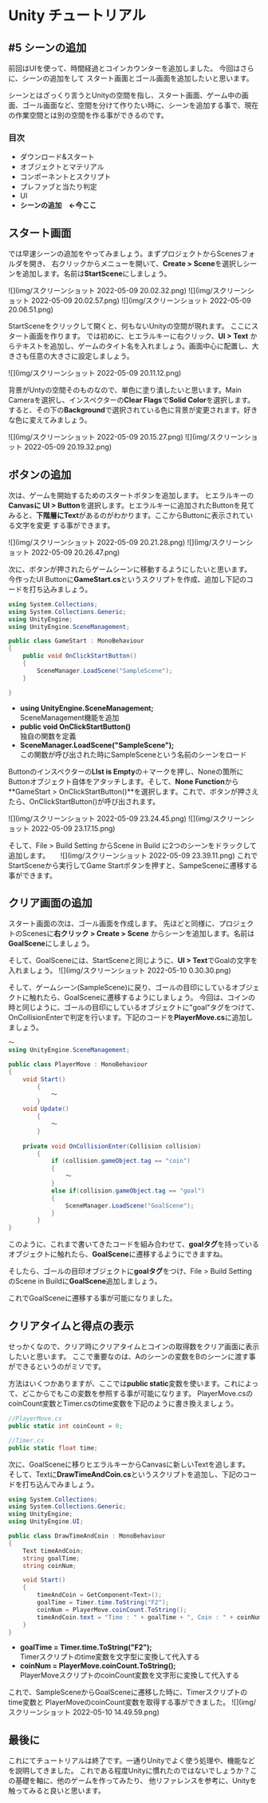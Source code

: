 # Unity チュートリアル
## #5 シーンの追加

前回はUIを使って、時間経過とコインカウンターを追加しました。
今回はさらに、シーンの追加をして
スタート画面とゴール画面を追加したいと思います。

シーンとはざっくり言うとUnityの空間を指し、スタート画面、ゲーム中の画面、ゴール画面など、空間を分けて作りたい時に、シーンを追加する事で、現在の作業空間とは別の空間を作る事ができるのです。


### 目次
- ダウンロード&スタート 
- オブジェクトとマテリアル
- コンポーネントとスクリプト　
- プレファブと当たり判定
- UI
- **シーンの追加　←今ここ**

## スタート画面

では早速シーンの追加をやってみましょう。まずプロジェクトからScenesフォルダを開き、
右クリックからメニューを開いて、**Create > Scene**を選択しシーンを追加します。名前は**StartScene**にしましょう。

![](img/スクリーンショット 2022-05-09 20.02.32.png)
![](img/スクリーンショット 2022-05-09 20.02.57.png)
![](img/スクリーンショット 2022-05-09 20.06.51.png)

StartSceneをクリックして開くと、何もないUnityの空間が現れます。
ここにスタート画面を作ります。
では初めに、ヒエラルキーに右クリック、**UI > Text** からテキストを追加し、ゲームのタイト名を入れましょう。画面中心に配置し、大きさも任意の大きさに設定しましょう。

![](img/スクリーンショット 2022-05-09 20.11.12.png)

背景がUntyの空間そのものなので、単色に塗り潰したいと思います。Main Cameraを選択し、インスペクターの**Clear Flags**で**Solid Color**を選択します。すると、その下の**Background**で選択されている色に背景が変更されます。好きな色に変えてみましょう。

![](img/スクリーンショット 2022-05-09 20.15.27.png)
![](img/スクリーンショット 2022-05-09 20.19.32.png)

## ボタンの追加
次は、ゲームを開始するためのスタートボタンを追加します。
ヒエラルキーの**Canvasに UI > Button**を選択します。ヒエラルキーに追加されたButtonを見てみると、**下階層にText**があるのがわかります。ここからButtonに表示されている文字を変更
する事ができます。

![](img/スクリーンショット 2022-05-09 20.21.28.png)
![](img/スクリーンショット 2022-05-09 20.26.47.png)

次に、ボタンが押されたらゲームシーンに移動するようにしたいと思います。
今作ったUI Buttonに**GameStart.cs**というスクリプトを作成、追加し下記のコードを打ち込みましょう。

```cs
using System.Collections;
using System.Collections.Generic;
using UnityEngine;
using UnityEngine.SceneManagement;

public class GameStart : MonoBehaviour
{
    public void OnClickStartButton()
    {
        SceneManager.LoadScene("SampleScene");
    }

}
```

- **using UnityEngine.SceneManagement;**  
SceneManagement機能を追加
- **public void OnClickStartButton()**  
独自の関数を定義
- **SceneManager.LoadScene("SampleScene");**  
この関数が呼び出された時にSampleSceneという名前のシーンをロード

Buttonのインスペクターの**LIst is Empty**の＋マークを押し、Noneの箇所にButtonオブジェクト自体をアタッチします。そして、**None Function**から**GameStart  > OnClickStartButton()**を選択します。これで、ボタンが押さえたら、OnClickStartButton()が呼び出されます。

![](img/スクリーンショット 2022-05-09 23.24.45.png)
![](img/スクリーンショット 2022-05-09 23.17.15.png)


そして、File > Build Setting からScene in Build に2つのシーンをドラックして追加します。
　
![](img/スクリーンショット 2022-05-09 23.39.11.png)
これでStartSceneから実行してGame Startボタンを押すと、SampeSceneに遷移する事ができます。

## クリア画面の追加
スタート画面の次は、ゴール画面を作成します。
先ほどと同様に、プロジェクトのScenesに**右クリック > Create > Scene** からシーンを追加します。名前は**GoalScene**にしましょう。

そして、GoalSceneには、StartSceneと同じように、**UI > Text**でGoalの文字を入れましょう。
![](img/スクリーンショット 2022-05-10 0.30.30.png)

そして、ゲームシーン(SampleScene)に戻り、ゴールの目印にしているオブジェクトに触れたら、GoalSceneに遷移するようにしましょう。
今回は、コインの時と同じように、ゴールの目印にしているオブジェクトに"goal"タグをつけて、
OnCollisionEnterで判定を行います。下記のコードを**PlayerMove.cs**に追加しましょう。

```cs
〜
using UnityEngine.SceneManagement;

public class PlayerMove : MonoBehaviour
{
	void Start()
    	{
       		〜
    	}
   	void Update()
    	{
    		〜
    	}
    	
    private void OnCollisionEnter(Collision collision)
    	{
	    	if (collision.gameObject.tag == "coin")
	        {
	           	〜
	        }
	        else if(collision.gameObject.tag == "goal")
	        {
	            SceneManager.LoadScene("GoalScene");
	        }
    	}
}

```

このように、これまで書いてきたコードを組み合わせて、**goalタグ**を持っているオブジェクトに触れたら、**GoalScene**に遷移するようにできますね。

そしたら、ゴールの目印オブジェクトに**goalタグ**をつけ、File > Build Setting のScene in Buildに**GoalScene**追加しましょう。

これでGoalSceneに遷移する事が可能になりました。

## クリアタイムと得点の表示
せっかくなので、クリア時にクリアタイムとコインの取得数をクリア画面に表示したいと思います。
ここで重要なのは、Aのシーンの変数をBのシーンに渡す事ができるというのがミソです。

方法はいくつかありますが、ここでは**public static**変数を使います。これによって、どこからでもこの変数を参照する事が可能になります。
PlayerMove.csのcoinCount変数とTimer.csのtime変数を下記のように書き換えましょう。

```cs
//PlayerMove.cs
public static int coinCount = 0;

//Timer.cs
public static float time;

```

次に、GoalSceneに移りヒエラルキーからCanvasに新しいTextを追します。  
そして、Textに**DrawTimeAndCoin.cs**というスクリプトを追加し、下記のコードを打ち込んでみましょう。

```cs
using System.Collections;
using System.Collections.Generic;
using UnityEngine;
using UnityEngine.UI;

public class DrawTimeAndCoin : MonoBehaviour
{
    Text timeAndCoin;
    string goalTime;
    string coinNum;

    void Start()
    {
        timeAndCoin = GetComponent<Text>();
        goalTime = Timer.time.ToString("F2");
        coinNum = PlayerMove.coinCount.ToString();
        timeAndCoin.text = "Time : " + goalTime + ", Coin : " + coinNum;
    }
}
```

- **goalTime = Timer.time.ToString("F2");**  
Timerスクリプトのtime変数を文字型に変換して代入する
- **coinNum = PlayerMove.coinCount.ToString();**  
PlayerMoveスクリプトのcoinCount変数を文字形に変換して代入する

これで、SampleSceneからGoalSceneに遷移した時に、Timerスクリプトのtime変数と PlayerMoveのcoinCount変数を取得する事ができました。
![](img/スクリーンショット 2022-05-10 14.49.59.png)




## 最後に
これにてチュートリアルは終了です。一通りUnityでよく使う処理や、機能などを説明してきました。
これである程度Unityに慣れたのではないでしょうか？この基礎を軸に、他のゲームを作ってみたり、
他リファレンスを参考に、Unityを触ってみると良いと思います。


